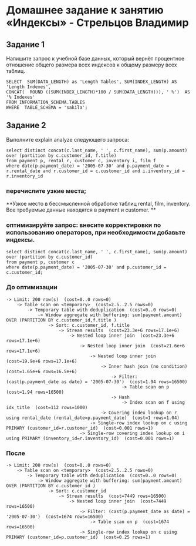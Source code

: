 # Домашнее задание к занятию «Индексы» - Стрельцов Владимир

## Задание 1
Напишите запрос к учебной базе данных, который вернёт процентное отношение общего размера всех индексов к общему размеру всех таблиц.

```
SELECT  SUM(DATA_LENGTH) as 'Length Tables', SUM(INDEX_LENGTH) AS 'Length Indexes',
CONCAT(  ROUND ((SUM(INDEX_LENGTH)*100 / SUM(DATA_LENGTH))), ' %')  AS '% Indexes'
FROM INFORMATION_SCHEMA.TABLES
WHERE  TABLE_SCHEMA = 'sakila';
```

## Задание 2
Выполните explain analyze следующего запроса:
```
select distinct concat(c.last_name, ' ', c.first_name), sum(p.amount) over (partition by c.customer_id, f.title)
from payment p, rental r, customer c, inventory i, film f
where date(p.payment_date) = '2005-07-30' and p.payment_date = r.rental_date and r.customer_id = c.customer_id and i.inventory_id = r.inventory_id
```
### перечислите узкие места;
**Узкое место в бессмысленной обработке таблиц rental, film, inventory. Все требуемые данные находятся в payment и customer. **

### оптимизируйте запрос: внесите корректировки по использованию операторов, при необходимости добавьте индексы.
```
select distinct concat(c.last_name, ' ', c.first_name), sum(p.amount) over (partition by c.customer_id)
from payment p, customer c
where date(p.payment_date) = '2005-07-30' and p.customer_id = c.customer_id;
```

### До оптимизации
```
-> Limit: 200 row(s)  (cost=0..0 rows=0)
    -> Table scan on <temporary>  (cost=2.5..2.5 rows=0)
        -> Temporary table with deduplication  (cost=0..0 rows=0)
            -> Window aggregate with buffering: sum(payment.amount) OVER (PARTITION BY c.customer_id,f.title ) 
                -> Sort: c.customer_id, f.title
                    -> Stream results  (cost=23.3e+6 rows=17.1e+6)
                        -> Nested loop inner join  (cost=23.3e+6 rows=17.1e+6)
                            -> Nested loop inner join  (cost=21.6e+6 rows=17.1e+6)
                                -> Nested loop inner join  (cost=19.9e+6 rows=17.1e+6)
                                    -> Inner hash join (no condition)  (cost=1.65e+6 rows=16.5e+6)
                                        -> Filter: (cast(p.payment_date as date) = '2005-07-30')  (cost=1.94 rows=16500)
                                            -> Table scan on p  (cost=1.94 rows=16500)
                                        -> Hash
                                            -> Index scan on f using idx_title  (cost=112 rows=1000)
                                    -> Covering index lookup on r using rental_date (rental_date=p.payment_date)  (cost=1 rows=1.04)
                                -> Single-row index lookup on c using PRIMARY (customer_id=r.customer_id)  (cost=0.001 rows=1)
                            -> Single-row covering index lookup on i using PRIMARY (inventory_id=r.inventory_id)  (cost=0.001 rows=1)
```
### После
```
-> Limit: 200 row(s)  (cost=0..0 rows=0)
    -> Table scan on <temporary>  (cost=2.5..2.5 rows=0)
        -> Temporary table with deduplication  (cost=0..0 rows=0)
            -> Window aggregate with buffering: sum(payment.amount) OVER (PARTITION BY c.customer_id ) 
                -> Sort: c.customer_id
                    -> Stream results  (cost=7449 rows=16500)
                        -> Nested loop inner join  (cost=7449 rows=16500)
                            -> Filter: (cast(p.payment_date as date) = '2005-07-30')  (cost=1674 rows=16500)
                                -> Table scan on p  (cost=1674 rows=16500)
                            -> Single-row index lookup on c using PRIMARY (customer_id=p.customer_id)  (cost=0.25 rows=1)
```
